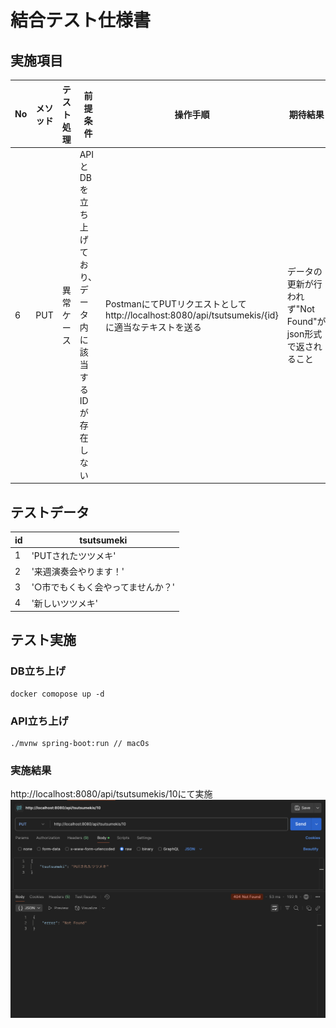 # 結合テスト仕様書
## 実施項目
| No   | メソッド | テスト処理 | 前提条件 | 操作手順 | 期待結果 | 実施結果 |
| --- | ----------- | ------- | ------- | ------- | ------- | ------- |
| 6 | PUT | 異常ケース | APIとDBを立ち上げており、データ内に該当するIDが存在しない | PostmanにてPUTリクエストとしてhttp://localhost:8080/api/tsutsumekis/{id}に適当なテキストを送る | データの更新が行われず"Not Found"がjson形式で返されること |OK|

## テストデータ
| id   | tsutsumeki |
| --- | ----------- |
| 1 | 'PUTされたツツメキ' |
| 2 | '来週演奏会やります！' |
| 3 | '○市でもくもく会やってませんか？' |
| 4 | '新しいツツメキ' |
## テスト実施
### DB立ち上げ
```
docker comopose up -d
```
### API立ち上げ
```
./mvnw spring-boot:run // macOs
```

### 実施結果
http://localhost:8080/api/tsutsumekis/10にて実施
![実施結果](./img/no6.png)